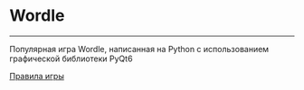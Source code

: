 # Wordle
___
Популярная игра Wordle, написанная на Python с использованием графической библиотеки PyQt6

[Правила игры](https://itzine.ru/smthelse/howto/how-to-play-wordle.html)